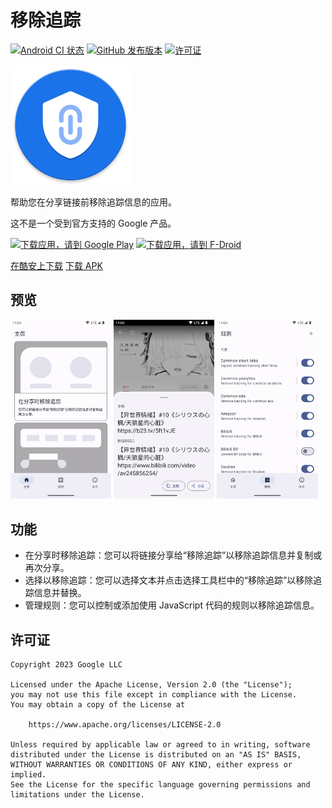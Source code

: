 # 移除追踪

[![Android CI 状态](https://github.com/zhanghai/Untracker/workflows/Android%20CI/badge.svg)](https://github.com/zhanghai/Untracker/actions) [![GitHub 发布版本](https://img.shields.io/github/v/release/zhanghai/Untracker)](https://github.com/zhanghai/Untracker/releases) [![许可证](https://img.shields.io/github/license/zhanghai/Untracker?color=blue)](LICENSE)

![移除追踪](app/src/main/res/mipmap-xxxhdpi/launcher_icon.png)

帮助您在分享链接前移除追踪信息的应用。

这不是一个受到官方支持的 Google 产品。

[<img alt="下载应用，请到 Google Play" src="https://play.google.com/intl/en_us/badges/static/images/badges/zh-cn_badge_web_generic.png" width="240">](https://play.google.com/store/apps/details?id=me.zhanghai.android.untracker) [<img alt="下载应用，请到 F-Droid" src="https://fdroid.gitlab.io/artwork/badge/get-it-on-zh-cn.png" width="240">](https://f-droid.org/packages/me.zhanghai.android.untracker)

[在酷安上下载](https://www.coolapk.com/apk/me.zhanghai.android.untracker) [下载 APK](https://github.com/zhanghai/Untracker/releases/latest/download/app-release-universal.apk)

## 预览

<p><img src="fastlane/metadata/android/zh-CN/images/phoneScreenshots/1.png" width="32%" /> <img src="fastlane/metadata/android/zh-CN/images/phoneScreenshots/2.png" width="32%" /> <img src="fastlane/metadata/android/zh-CN/images/phoneScreenshots/3.png" width="32%" /></p>

## 功能

- 在分享时移除追踪：您可以将链接分享给“移除追踪”以移除追踪信息并复制或再次分享。
- 选择以移除追踪：您可以选择文本并点击选择工具栏中的“移除追踪”以移除追踪信息并替换。
- 管理规则：您可以控制或添加使用 JavaScript 代码的规则以移除追踪信息。

## 许可证

    Copyright 2023 Google LLC

    Licensed under the Apache License, Version 2.0 (the "License");
    you may not use this file except in compliance with the License.
    You may obtain a copy of the License at

        https://www.apache.org/licenses/LICENSE-2.0

    Unless required by applicable law or agreed to in writing, software
    distributed under the License is distributed on an "AS IS" BASIS,
    WITHOUT WARRANTIES OR CONDITIONS OF ANY KIND, either express or implied.
    See the License for the specific language governing permissions and
    limitations under the License.
